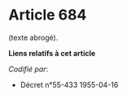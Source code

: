 # Article 684

(texte abrogé).

**Liens relatifs à cet article**

_Codifié par_:

  - Décret n°55-433 1955-04-16
